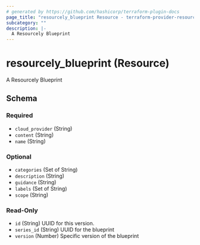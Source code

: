 ```yaml
---
# generated by https://github.com/hashicorp/terraform-plugin-docs
page_title: "resourcely_blueprint Resource - terraform-provider-resourcely"
subcategory: ""
description: |-
  A Resourcely Blueprint
---
```


# resourcely_blueprint (Resource)

A Resourcely Blueprint



<!-- schema generated by tfplugindocs -->
## Schema

### Required

- `cloud_provider` (String)
- `content` (String)
- `name` (String)

### Optional

- `categories` (Set of String)
- `description` (String)
- `guidance` (String)
- `labels` (Set of String)
- `scope` (String)

### Read-Only

- `id` (String) UUID for this version.
- `series_id` (String) UUID for the blueprint
- `version` (Number) Specific version of the blueprint
